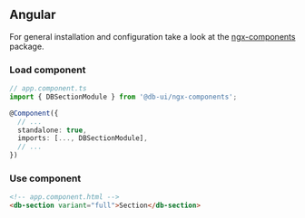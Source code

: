 ## Angular

For general installation and configuration take a look at the [ngx-components](https://www.npmjs.com/package/@db-ui/ngx-components) package.

### Load component

```ts app.component.ts
// app.component.ts
import { DBSectionModule } from '@db-ui/ngx-components';

@Component({
  // ...
  standalone: true,
  imports: [..., DBSectionModule],
  // ...
})
```

### Use component

```html app.component.html
<!-- app.component.html -->
<db-section variant="full">Section</db-section>
```
